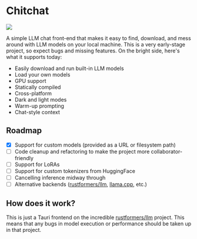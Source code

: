 # Chitchat

![](https://media.githubusercontent.com/media/clarkmcc/chitchat/main/assets/demo.gif)

A simple LLM chat front-end that makes it easy to find, download, and mess around with LLM models on your local machine.
This is a very early-stage project, so expect bugs and missing features. On the bright side, here's what it supports
today:

* Easily download and run built-in LLM models
* Load your own models
* GPU support
* Statically compiled
* Cross-platform
* Dark and light modes
* Warm-up prompting
* Chat-style context

## Roadmap

- [x] Support for custom models (provided as a URL or filesystem path)
- [ ] Code cleanup and refactoring to make the project more collaborator-friendly
- [ ] Support for LoRAs
- [ ] Support for custom tokenizers from HuggingFace
- [ ] Cancelling inference midway through
- [ ] Alternative
  backends ([rustformers/llm](https://github.com/rustformers/llm), [llama.cpp](https://github.com/ggerganov/llama.cpp),
  etc.)

## How does it work?

This is just a Tauri frontend on the incredible [rustformers/llm](https://github.com/rustformers/llm) project. This
means that any bugs in model execution or performance should be taken up in that project.
